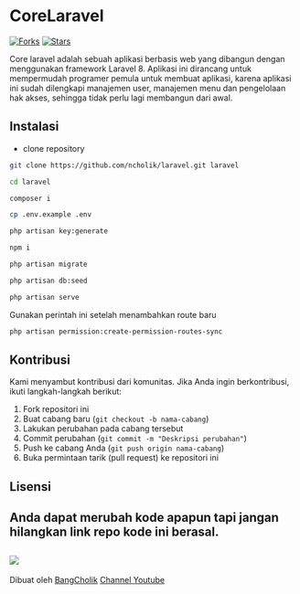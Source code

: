 # CoreLaravel

[![Forks](https://img.shields.io/badge/forks-44-blue)](https://github.com/ncholik/laravel)
[![Stars](https://img.shields.io/badge/stars-13-yellow)](https://github.com/ncholik/laravel)


Core laravel adalah sebuah aplikasi berbasis web yang dibangun dengan menggunakan framework Laravel 8. Aplikasi ini dirancang untuk mempermudah programer pemula untuk membuat aplikasi, karena aplikasi ini sudah dilengkapi manajemen user, manajemen menu dan pengelolaan hak akses, sehingga tidak perlu lagi membangun dari awal.


 
## Instalasi 
- clone repository 
```bash
git clone https://github.com/ncholik/laravel.git laravel
```
```bash
cd laravel
```
```bash
composer i
```
```bash
cp .env.example .env
```
```bash
php artisan key:generate
```
```bash
npm i
```
```bash
php artisan migrate
```
```bash
php artisan db:seed
```
```bash
php artisan serve
```
Gunakan perintah ini setelah menambahkan route baru
```bash
php artisan permission:create-permission-routes-sync
```
## Kontribusi

Kami menyambut kontribusi dari komunitas. Jika Anda ingin berkontribusi, ikuti langkah-langkah berikut:

1. Fork repositori ini
2. Buat cabang baru (`git checkout -b nama-cabang`)
3. Lakukan perubahan pada cabang tersebut
4. Commit perubahan (`git commit -m "Deskripsi perubahan"`)
5. Push ke cabang Anda (`git push origin nama-cabang`)
6. Buka permintaan tarik (pull request) ke repositori ini

## Lisensi

Anda dapat merubah kode apapun tapi jangan hilangkan link repo kode ini berasal.
---
[![](https://img.shields.io/static/v1?label=Sponsor&message=%E2%9D%A4&logo=GitHub&color=%23fe8e86)](https://github.com/sponsors/ncholik)
---
Dibuat oleh [BangCholik](https://github.com/ncholik) [Channel Youtube](https://www.youtube.com/@bangcholik)












